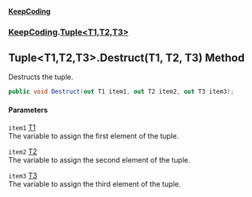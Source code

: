 #### [KeepCoding](index.md 'index')
### [KeepCoding](KeepCoding.md 'KeepCoding').[Tuple&lt;T1,T2,T3&gt;](Tuple_T1_T2_T3_.md 'KeepCoding.Tuple&lt;T1,T2,T3&gt;')
## Tuple&lt;T1,T2,T3&gt;.Destruct(T1, T2, T3) Method
Destructs the tuple.  
```csharp
public void Destruct(out T1 item1, out T2 item2, out T3 item3);
```
#### Parameters
<a name='KeepCoding_Tuple_T1_T2_T3__Destruct(T1_T2_T3)_item1'></a>
`item1` [T1](Tuple_T1_T2_T3_.md#KeepCoding_Tuple_T1_T2_T3__T1 'KeepCoding.Tuple&lt;T1,T2,T3&gt;.T1')  
The variable to assign the first element of the tuple.
  
<a name='KeepCoding_Tuple_T1_T2_T3__Destruct(T1_T2_T3)_item2'></a>
`item2` [T2](Tuple_T1_T2_T3_.md#KeepCoding_Tuple_T1_T2_T3__T2 'KeepCoding.Tuple&lt;T1,T2,T3&gt;.T2')  
The variable to assign the second element of the tuple.
  
<a name='KeepCoding_Tuple_T1_T2_T3__Destruct(T1_T2_T3)_item3'></a>
`item3` [T3](Tuple_T1_T2_T3_.md#KeepCoding_Tuple_T1_T2_T3__T3 'KeepCoding.Tuple&lt;T1,T2,T3&gt;.T3')  
The variable to assign the third element of the tuple.
  
